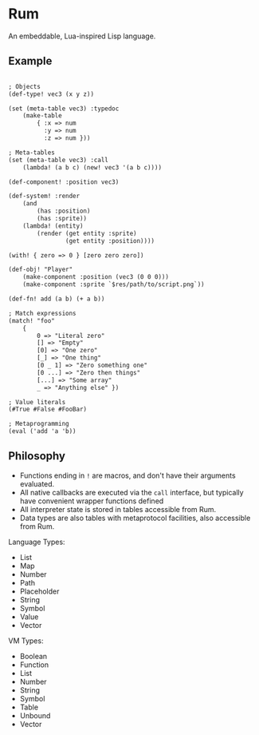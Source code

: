 # Rum

An embeddable, Lua-inspired Lisp language.

## Example

```txt

; Objects
(def-type! vec3 (x y z))

(set (meta-table vec3) :typedoc
    (make-table
        { :x => num
          :y => num
          :z => num }))

; Meta-tables 
(set (meta-table vec3) :call
    (lambda! (a b c) (new! vec3 '(a b c))))

(def-component! :position vec3)

(def-system! :render
    (and
        (has :position)
        (has :sprite))
    (lambda! (entity)
        (render (get entity :sprite)
                (get entity :position))))

(with! { zero => 0 } [zero zero zero])

(def-obj! "Player"
    (make-component :position (vec3 (0 0 0)))
    (make-component :sprite `$res/path/to/script.png`))

(def-fn! add (a b) (+ a b))

; Match expressions
(match! "foo"
    {
        0 => "Literal zero"
        [] => "Empty"
        [0] => "One zero"
        [_] => "One thing"
        [0 _ 1] => "Zero something one"
        [0 ...] => "Zero then things"
        [...] => "Some array"
        _ => "Anything else" })

; Value literals
(#True #False #FooBar)

; Metaprogramming
(eval ('add 'a 'b))
```

## Philosophy

 * Functions ending in `!` are macros, and don't have their arguments evaluated.
 * All native callbacks are executed via the `call` interface, but typically have
   convenient wrapper functions defined
 * All interpreter state is stored in tables accessible from Rum.
 * Data types are also tables with metaprotocol facilities, also accessible from Rum.

Language Types:
 * List
 * Map
 * Number
 * Path
 * Placeholder
 * String
 * Symbol
 * Value
 * Vector

VM Types:
 * Boolean
 * Function
 * List
 * Number
 * String
 * Symbol
 * Table
 * Unbound
 * Vector
